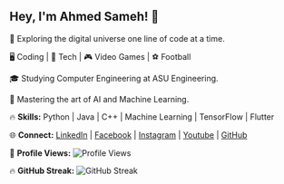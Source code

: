 ## Hey, I'm Ahmed Sameh! 👋

🌌 Exploring the digital universe one line of code at a time.

🖥️ Coding | 🚀 Tech | 🎮 Video Games | ⚽ Football

🎓 Studying Computer Engineering at ASU Engineering.

🧠 Mastering the art of AI and Machine Learning.

🔥 **Skills:** Python | Java | C++ | Machine Learning | TensorFlow | Flutter

🌐 **Connect:** [LinkedIn](https://www.linkedin.com/in/ahmed-sameh-b01348b6/) | [Facebook](https://www.facebook.com/Floppyfire52) | [Instagram](https://www.instagram.com/ahmedsameh52/?hl=en) | [Youtube](https://www.youtube.com/channel/UCOG4smGWiL4eT2MR2vaH_hg) | [GitHub](https://github.com/AhmedSameh52)

👀 **Profile Views:** ![Profile Views](https://komarev.com/ghpvc/?username=AhmedSameh52)

🔥 **GitHub Streak:** ![GitHub Streak](https://github-readme-streak-stats.herokuapp.com/?user=AhmedSameh52)

<!---
AhmedSameh52/AhmedSameh52 is a ✨ special ✨ repository because its `README.md` (this file) appears on your GitHub profile.
You can click the Preview link to take a look at your changes.
--->
